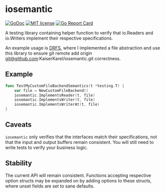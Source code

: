 # iosemantic

[![GoDoc](https://godoc.org/godoc.org/github.com/KaiserKarel/iosemantic?status.svg)](https://godoc.org/github.com/KaiserKarel/iosemantic)
[![MIT license](http://img.shields.io/badge/license-MIT-brightgreen.svg)](http://opensource.org/licenses/MIT)
[![Go Report Card](https://goreportcard.com/badge/github.com/kaiserkarel/iosemantic)](https://goreportcard.com/report/github.com/kaiserkarel/iosemantic)

A testing library containing helper function to verify that io.Readers and io.Writers implement their respective specifications.

An example usage is [DRFS](https://github.com/kaiserkarel/drfs), where I implemented a file abstraction and use this library to ensure git remote add origin git@github.com:KaiserKarel/iosemantic.git correctness.

## Example

```go 
func TestMyCustomFileBackendSemantics(t *testing.T) {
    var file = NewCustomFileBackend()
    iosemantic.ImplementsReader(t, file)
    iosemantic.ImplementsWriter(t, file)
    iosemantic.ImplementsWriterAt(t, file)
}
```

## Caveats

`iosemantic` only verifies that the interfaces match their specifications, not that the input and output buffers remain
consistent. You will still need to write tests to verify your business logic.

## Stability

The current API will remain consistent. Functions accepting respective option structs may be expanded on by adding options to these structs, where unset fields are set to sane defaults.


